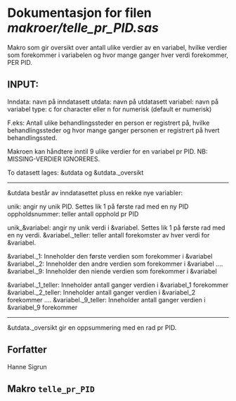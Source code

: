 
# Dokumentasjon for filen *makroer/telle_pr_PID.sas*

Makro som gir oversikt over antall ulike verdier av en variabel, hvilke verdier som forekommer i variabelen og hvor mange ganger hver verdi forekommer, PER PID.

## INPUT:
 
Inndata: navn på inndatasett
utdata: navn på utdatasett
variabel: navn på variabel
type: c for character eller n for numerisk (default er numerisk)



F.eks: Antall ulike behandlingssteder en person er registrert på, hvilke behandlingssteder og hvor mange ganger personen er registrert på hvert behandlingssted.

Makroen kan håndtere inntil 9 ulike verdier for en variabel pr PID. NB: MISSING-VERDIER IGNORERES.

To datasett lages:
&utdata og &utdata._oversikt

---------------------------------------

&utdata består av inndatasettet pluss en rekke nye variabler:

unik: angir ny unik PID. Settes lik 1 på første rad med en ny PID
oppholdsnummer: teller antall opphold pr PID


unik_&variabel: angir ny unik verdi i &variabel. Settes lik 1 på første rad med en ny verdi.
&variabel._teller: teller antall forekomster av hver verdi for &variabel.



&variabel._1: Inneholder den første verdien som forekommer i &variabel
&variabel._2: Inneholder den andre verdien som forekommer i &variabel
....
&variabel._9: Inneholder den niende verdien som forekommer i &variabel



&variabel._1_teller: Inneholder antall ganger verdien i &variabel_1 forekommer
&variabel._2_teller: Inneholder antall ganger verdien i &variabel_2 forekommer
....
&variabel._9_teller: Inneholder antall ganger verdien i &variabel_9 forekommer

-------------------------------------

&utdata._oversikt gir en oppsummering med en rad pr PID.


## Forfatter

Hanne Sigrun


## Makro `telle_pr_PID`

